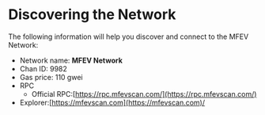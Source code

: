 # Discovering the Network

The following information will help you discover and connect to the MFEV Network:

* Network name: **MFEV Network**
* Chan ID: 9982
* Gas price: 110 gwei
* RPC
  * Official RPC:[https://rpc.mfevscan.com/](https://rpc.mfevscan.com/)
* Explorer:[https://mfevscan.com](https://mfevscan.com)/

